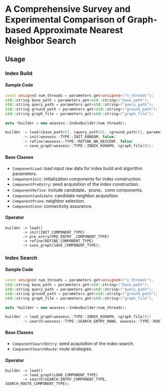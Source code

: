 # A Comprehensive Survey and Experimental Comparison of Graph-based Approximate Nearest Neighbor Search

## Usage

### Index Build

#### Sample Code

```cpp
const unsigned num_threads = parameters.get<unsigned>("n_threads");
std::string base_path = parameters.get<std::string>("base_path");
std::string query_path = parameters.get<std::string>("query_path");
std::string ground_path = parameters.get<std::string>("ground_path");
std::string graph_file = parameters.get<std::string>("graph_file");
	
auto *builder = new weavess::IndexBuilder(num_threads);

builder -> load(&base_path[0], &query_path[0], &ground_path[0], parameters)
        -> init(weavess::TYPE::INIT_RANDOM, false)
		-> refine(weavess::TYPE::REFINE_NN_DESCENT, false)
        -> save_graph(weavess::TYPE::INDEX_KGRAPH, &graph_file[0]);
```

#### Base Classes

* `ComponentLoad`: load input raw data for index build and algorithm parameters.
* `ComponentInit`:	initialization components for index construction.
* `ComponentPreEntry`: seed acquisition of the index construction.
* `ComponentRefine`: include candidate、prune、conn components.
* `ComponentCandidate`: candidate neighbor acquisition.
* `ComponentPrune`: neighbor selection.
* `ComponentConn`: connectivity assurance.

#### Operator

```
builder -> load()
		-> init(INIT_COMPONENT_TYPE)
		-> pre_entry(PRE_ENTRY__COMPONENT_TYPE)
		-> refine(REFINE_COMPONENT_TYPE)
		-> save_graph(SAVE_COMPONENT_TYPE);
```

### Index Search

#### Sample Code

```cpp
const unsigned num_threads = parameters.get<unsigned>("n_threads");
std::string base_path = parameters.get<std::string>("base_path");
std::string query_path = parameters.get<std::string>("query_path");
std::string ground_path = parameters.get<std::string>("ground_path");
std::string graph_file = parameters.get<std::string>("graph_file");
	
auto *builder = new weavess::IndexBuilder(num_threads);

builder -> load_graph(weavess::TYPE::INDEX_KGRAPH, &graph_file[0])
        -> search(weavess::TYPE::SEARCH_ENTRY_RAND, weavess::TYPE::ROUTER_GREEDY, weavess::TYPE::L_SEARCH_ASSIGN);
```

#### Base Classes

* `ComponentSearchEntry`: seed acquisition of the index search.
* `ComponentSearchRoute`: route strategies.

#### Operator

```
builder -> load()
		-> load_graph(LOAD_COMPONENT_TYPE)
		-> search(SEARCH_ENTRY_COMPONENT_TYPE, SEARCH_ROUTE_COMPONENT_TYPE);
```





















